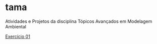 # tama
Atividades e Projetos da disciplina Tópicos Avançados em Modelagem Ambiental

[Exercício 01](pabsantos.github.io/tama/ex01.html)
